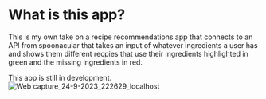 # What is this app?

This is my own take on a recipe recommendations app that connects to an API from spoonacular that takes an input of whatever ingredients a user has and shows
them different recpies that use their ingredients highlighted in green and the missing ingredients in red.

This app is still in development.
![Web capture_24-9-2023_222629_localhost](https://github.com/Murtaza-Aziz/recipe-recommendation-app/assets/80182469/534939f7-ba28-463c-8708-566b8ce4c827)
